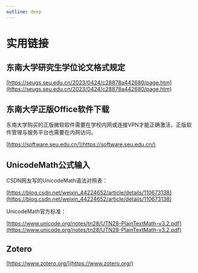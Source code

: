 ```yaml
---
outline: deep
---
```


# 实用链接


## 东南大学研究生学位论文格式规定

[https://seugs.seu.edu.cn/2023/0424/c28878a442680/page.htm](https://seugs.seu.edu.cn/2023/0424/c28878a442680/page.htm)

## 东南大学正版Office软件下载

东南大学购买的正版微软软件需要在学校内网或连接VPN才能正确激活，正版软件管理与服务平台也需要在内网访问。

[https://software.seu.edu.cn/](https://software.seu.edu.cn/)

## UnicodeMath公式输入

CSDN网友写的UnicodeMath语法对照表：

[https://blog.csdn.net/weixin_44224652/article/details/110673138](https://blog.csdn.net/weixin_44224652/article/details/110673138)

UnicodeMath官方标准：

[https://www.unicode.org/notes/tn28/UTN28-PlainTextMath-v3.2.pdf](https://www.unicode.org/notes/tn28/UTN28-PlainTextMath-v3.2.pdf)

## Zotero

[https://www.zotero.org/](https://www.zotero.org/)
